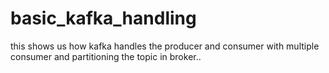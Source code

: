 # basic_kafka_handling
this shows us how kafka handles the producer and consumer with multiple consumer and partitioning the topic in broker..

